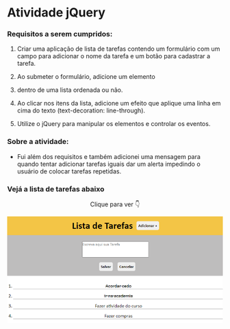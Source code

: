 # Atividade jQuery

### Requisitos a serem cumpridos:

1) Criar uma aplicação de lista de tarefas contendo um formulário com um campo para adicionar o nome da tarefa e um botão para cadastrar a tarefa.

2) Ao submeter o formulário, adicione um elemento <li> dentro de
uma lista ordenada ou não.

3) Ao clicar nos itens da lista, adicione um efeito que aplique uma linha em cima do texto (text-decoration: line-through).

4) Utilize o jQuery para manipular os elementos e controlar os eventos.

### Sobre a atividade:

- Fui além dos requisitos e também adicionei uma mensagem para quando tentar adicionar tarefas iguais dar um alerta impedindo o usuário de colocar tarefas repetidas.

### Vejá a lista de tarefas abaixo
<p align="center">Clique para ver 👇</p>

<p align="center">
    <a href="https://ebac-modulo-jquery-atividade.vercel.app/">
        <img src="images/lista de tarefas.png" alt="Lista de tarefas"></img>
    </a>
</p>